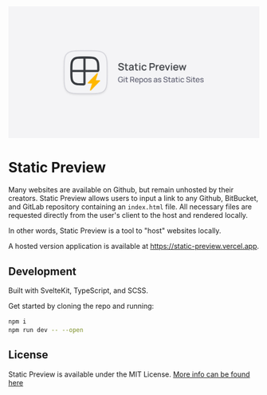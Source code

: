 <p align="center">
  <img src="https://raw.githubusercontent.com/SirajChokshi/static-preview/main/static/og.png" alt="Static Preview OG"/>
</p>

# Static Preview

Many websites are available on Github, but remain unhosted by their creators. Static Preview allows users to input a link to any Github, BitBucket, and GitLab repository containing an `index.html` file. All necessary files are requested directly from the user's client to the host and rendered locally.

In other words, Static Preview is a tool to "host" websites locally.

A hosted version application is available at https://static-preview.vercel.app.

## Development

Built with SvelteKit, TypeScript, and SCSS.

Get started by cloning the repo and running:

```sh
npm i
npm run dev -- --open
```

## License

Static Preview is available under the MIT License. [More info can be found here](./LICENSE)
